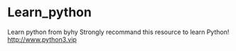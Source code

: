# Learn_python
Learn python from byhy
Strongly recommand this resource to learn Python!
http://www.python3.vip
